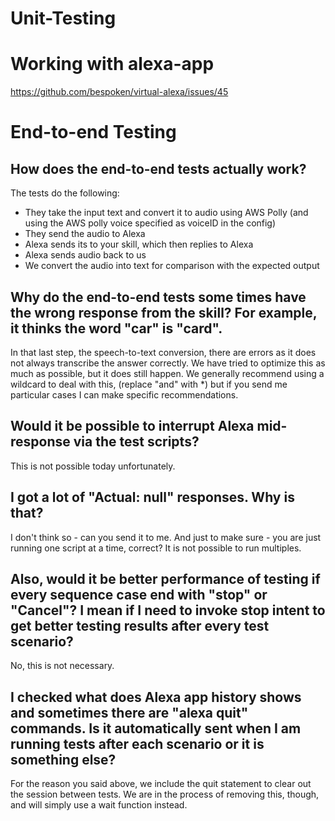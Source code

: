 # Unit-Testing
# Working with alexa-app
https://github.com/bespoken/virtual-alexa/issues/45

# End-to-end Testing
## How does the end-to-end tests actually work?
The tests do the following:
- They take the input text and convert it to audio using AWS Polly (and using the AWS polly voice specified as voiceID in the config)
- They send the audio to Alexa
- Alexa sends its to your skill, which then replies to Alexa
- Alexa sends audio back to us
- We convert the audio into text for comparison with the expected output

## Why do the end-to-end tests some times have the wrong response from the skill? For example, it thinks the word "car" is "card".
In that last step, the speech-to-text conversion, there are errors as it does not always transcribe the answer correctly. We have tried to optimize this as much as possible, but it does still happen. We generally recommend using a wildcard to deal with this, (replace "and" with *) but if you send me particular cases I can make specific recommendations.

## Would it be possible to interrupt Alexa mid-response via the test scripts?
This is not possible today unfortunately. 

## I got a lot of "Actual: null" responses. Why is that?

I don't think so - can you send it to me. And just to make sure - you are just running one script at a time, correct? It is not possible to run multiples.
 
## Also, would it be better performance of testing if every sequence case end with "stop" or "Cancel"? I mean if I need to invoke stop intent to get better testing results after every test scenario?

No, this is not necessary.
 
## I checked what does Alexa app history shows and sometimes there are "alexa quit" commands. Is it automatically sent when I am running tests after each scenario or it is something else?

For the reason you said above, we include the quit statement to clear out the session between tests. We are in the process of removing this, though, and will simply use a wait function instead.

